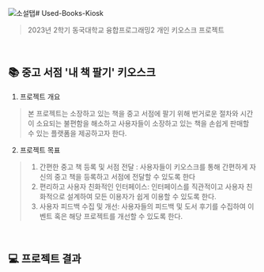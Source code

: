![소설탭](https://github.com/EunJeongmin/Used-Books-Kiosk/assets/125721217/9bc48fd6-4726-43a6-a127-1dcaa77dad54)# Used-Books-Kiosk
> 2023년 2학기 동국대학교 융합프로그래밍2 개인 키오스크 프로젝트

</br>

## 📚 중고 서점 '내 책 팔기' 키오스크
1. 프로젝트 개요
> 본 프로젝트는 소장하고 있는 책을 중고 서점에 팔기 위해 번거로운 절차와 시간이 소요되는 불편함을 해소하고 사용자들이 소장하고 있는 책을 손쉽게 판매할 수 있는 플랫폼을 제공하고자 한다.
2. 프로젝트 목표
> 1. 간편한 중고 책 등록 및 서점 전달 : 사용자들이 키오스크를 통해 간편하게 자신의 중고 책을 등록하고 서점에 전달할 수 있도록 한다
> 2. 편리하고 사용자 친화적인 인터페이스: 인터페이스를 직관적이고 사용자 친화적으로 설계하여 모든 이용자가 쉽게 이용할 수 있도록 한다.
> 3. 사용자 피드백 수집 및 개선: 사용자들의 피드백 및 도서 후기를 수집하여 이벤트 혹은 해당 프로젝트를 개선할 수 있도록 한다. 

</br>

## 💻 프로젝트 결과


